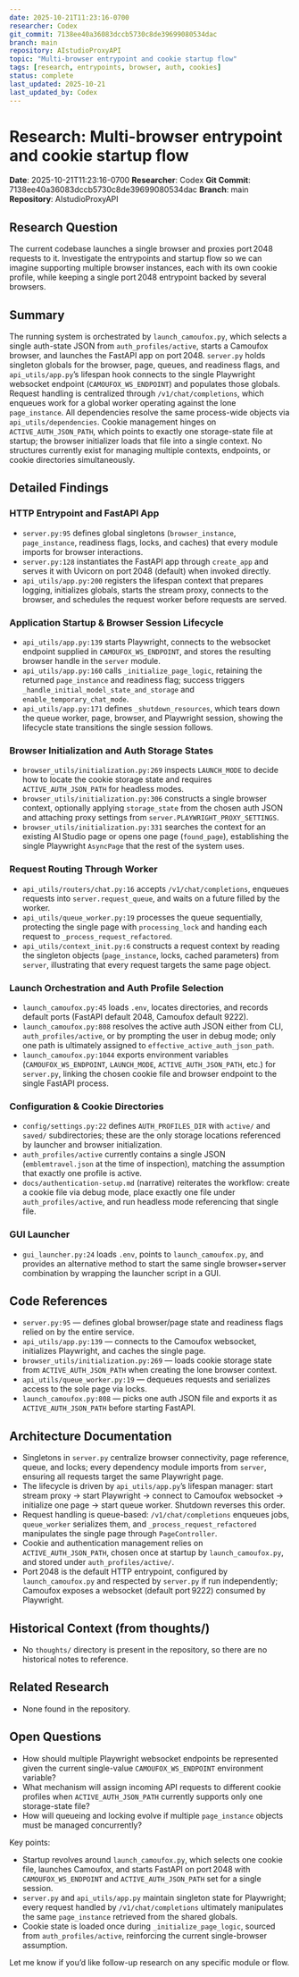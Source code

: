 ```yaml
---
date: 2025-10-21T11:23:16-0700
researcher: Codex
git_commit: 7138ee40a36083dccb5730c8de39699080534dac
branch: main
repository: AIstudioProxyAPI
topic: "Multi-browser entrypoint and cookie startup flow"
tags: [research, entrypoints, browser, auth, cookies]
status: complete
last_updated: 2025-10-21
last_updated_by: Codex
---
```

# Research: Multi-browser entrypoint and cookie startup flow
**Date**: 2025-10-21T11:23:16-0700
**Researcher**: Codex
**Git Commit**: 7138ee40a36083dccb5730c8de39699080534dac
**Branch**: main
**Repository**: AIstudioProxyAPI

## Research Question
The current codebase launches a single browser and proxies port 2048 requests to it. Investigate the entrypoints and startup flow so we can imagine supporting multiple browser instances, each with its own cookie profile, while keeping a single port 2048 entrypoint backed by several browsers.

## Summary
The running system is orchestrated by `launch_camoufox.py`, which selects a single auth-state JSON from `auth_profiles/active`, starts a Camoufox browser, and launches the FastAPI app on port 2048. `server.py` holds singleton globals for the browser, page, queues, and readiness flags, and `api_utils/app.py`’s lifespan hook connects to the single Playwright websocket endpoint (`CAMOUFOX_WS_ENDPOINT`) and populates those globals. Request handling is centralized through `/v1/chat/completions`, which enqueues work for a global worker operating against the lone `page_instance`. All dependencies resolve the same process-wide objects via `api_utils/dependencies`. Cookie management hinges on `ACTIVE_AUTH_JSON_PATH`, which points to exactly one storage-state file at startup; the browser initializer loads that file into a single context. No structures currently exist for managing multiple contexts, endpoints, or cookie directories simultaneously.

## Detailed Findings

### HTTP Entrypoint and FastAPI App
- `server.py:95` defines global singletons (`browser_instance`, `page_instance`, readiness flags, locks, and caches) that every module imports for browser interactions.
- `server.py:128` instantiates the FastAPI app through `create_app` and serves it with Uvicorn on port 2048 (default) when invoked directly.
- `api_utils/app.py:200` registers the lifespan context that prepares logging, initializes globals, starts the stream proxy, connects to the browser, and schedules the request worker before requests are served.

### Application Startup & Browser Session Lifecycle
- `api_utils/app.py:139` starts Playwright, connects to the websocket endpoint supplied in `CAMOUFOX_WS_ENDPOINT`, and stores the resulting browser handle in the `server` module.
- `api_utils/app.py:160` calls `_initialize_page_logic`, retaining the returned `page_instance` and readiness flag; success triggers `_handle_initial_model_state_and_storage` and `enable_temporary_chat_mode`.
- `api_utils/app.py:171` defines `_shutdown_resources`, which tears down the queue worker, page, browser, and Playwright session, showing the lifecycle state transitions the single session follows.

### Browser Initialization and Auth Storage States
- `browser_utils/initialization.py:269` inspects `LAUNCH_MODE` to decide how to locate the cookie storage state and requires `ACTIVE_AUTH_JSON_PATH` for headless modes.
- `browser_utils/initialization.py:306` constructs a single browser context, optionally applying `storage_state` from the chosen auth JSON and attaching proxy settings from `server.PLAYWRIGHT_PROXY_SETTINGS`.
- `browser_utils/initialization.py:331` searches the context for an existing AI Studio page or opens one page (`found_page`), establishing the single Playwright `AsyncPage` that the rest of the system uses.

### Request Routing Through Worker
- `api_utils/routers/chat.py:16` accepts `/v1/chat/completions`, enqueues requests into `server.request_queue`, and waits on a future filled by the worker.
- `api_utils/queue_worker.py:19` processes the queue sequentially, protecting the single page with `processing_lock` and handing each request to `_process_request_refactored`.
- `api_utils/context_init.py:6` constructs a request context by reading the singleton objects (`page_instance`, locks, cached parameters) from `server`, illustrating that every request targets the same page object.

### Launch Orchestration and Auth Profile Selection
- `launch_camoufox.py:45` loads `.env`, locates directories, and records default ports (FastAPI default 2048, Camoufox default 9222).
- `launch_camoufox.py:808` resolves the active auth JSON either from CLI, `auth_profiles/active`, or by prompting the user in debug mode; only one path is ultimately assigned to `effective_active_auth_json_path`.
- `launch_camoufox.py:1044` exports environment variables (`CAMOUFOX_WS_ENDPOINT`, `LAUNCH_MODE`, `ACTIVE_AUTH_JSON_PATH`, etc.) for `server.py`, linking the chosen cookie file and browser endpoint to the single FastAPI process.

### Configuration & Cookie Directories
- `config/settings.py:22` defines `AUTH_PROFILES_DIR` with `active/` and `saved/` subdirectories; these are the only storage locations referenced by launcher and browser initialization.
- `auth_profiles/active` currently contains a single JSON (`emblemtravel.json` at the time of inspection), matching the assumption that exactly one profile is active.
- `docs/authentication-setup.md` (narrative) reiterates the workflow: create a cookie file via debug mode, place exactly one file under `auth_profiles/active`, and run headless mode referencing that single file.

### GUI Launcher
- `gui_launcher.py:24` loads `.env`, points to `launch_camoufox.py`, and provides an alternative method to start the same single browser+server combination by wrapping the launcher script in a GUI.

## Code References
- `server.py:95` — defines global browser/page state and readiness flags relied on by the entire service.
- `api_utils/app.py:139` — connects to the Camoufox websocket, initializes Playwright, and caches the single page.
- `browser_utils/initialization.py:269` — loads cookie storage state from `ACTIVE_AUTH_JSON_PATH` when creating the lone browser context.
- `api_utils/queue_worker.py:19` — dequeues requests and serializes access to the sole page via locks.
- `launch_camoufox.py:808` — picks one auth JSON file and exports it as `ACTIVE_AUTH_JSON_PATH` before starting FastAPI.

## Architecture Documentation
- Singletons in `server.py` centralize browser connectivity, page reference, queue, and locks; every dependency module imports from `server`, ensuring all requests target the same Playwright page.
- The lifecycle is driven by `api_utils/app.py`’s lifespan manager: start stream proxy → start Playwright → connect to Camoufox websocket → initialize one page → start queue worker. Shutdown reverses this order.
- Request handling is queue-based: `/v1/chat/completions` enqueues jobs, `queue_worker` serializes them, and `_process_request_refactored` manipulates the single page through `PageController`.
- Cookie and authentication management relies on `ACTIVE_AUTH_JSON_PATH`, chosen once at startup by `launch_camoufox.py`, and stored under `auth_profiles/active/`.
- Port 2048 is the default HTTP entrypoint, configured by `launch_camoufox.py` and respected by `server.py` if run independently; Camoufox exposes a websocket (default port 9222) consumed by Playwright.

## Historical Context (from thoughts/)
- No `thoughts/` directory is present in the repository, so there are no historical notes to reference.

## Related Research
- None found in the repository.

## Open Questions
- How should multiple Playwright websocket endpoints be represented given the current single-value `CAMOUFOX_WS_ENDPOINT` environment variable?
- What mechanism will assign incoming API requests to different cookie profiles when `ACTIVE_AUTH_JSON_PATH` currently supports only one storage-state file?
- How will queueing and locking evolve if multiple `page_instance` objects must be managed concurrently?

Key points:
- Startup revolves around `launch_camoufox.py`, which selects one cookie file, launches Camoufox, and starts FastAPI on port 2048 with `CAMOUFOX_WS_ENDPOINT` and `ACTIVE_AUTH_JSON_PATH` set for a single session.
- `server.py` and `api_utils/app.py` maintain singleton state for Playwright; every request handled by `/v1/chat/completions` ultimately manipulates the same `page_instance` retrieved from the shared globals.
- Cookie state is loaded once during `_initialize_page_logic`, sourced from `auth_profiles/active`, reinforcing the current single-browser assumption.

Let me know if you’d like follow-up research on any specific module or flow.
